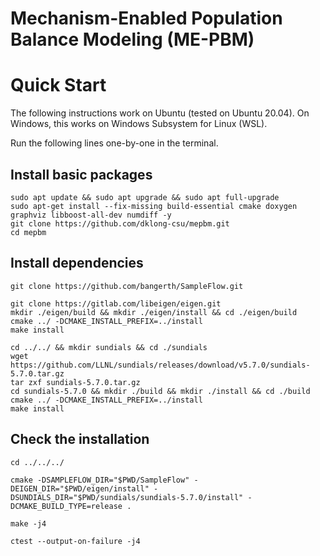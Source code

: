 Mechanism-Enabled Population Balance Modeling (ME-PBM)
======================================================

# Quick Start
The following instructions work on Ubuntu (tested on Ubuntu 20.04). On Windows, this works on Windows Subsystem for Linux (WSL).

Run the following lines one-by-one in the terminal.

## Install basic packages
```
sudo apt update && sudo apt upgrade && sudo apt full-upgrade
sudo apt-get install --fix-missing build-essential cmake doxygen graphviz libboost-all-dev numdiff -y
git clone https://github.com/dklong-csu/mepbm.git
cd mepbm
```
## Install dependencies
```
git clone https://github.com/bangerth/SampleFlow.git

git clone https://gitlab.com/libeigen/eigen.git
mkdir ./eigen/build && mkdir ./eigen/install && cd ./eigen/build
cmake ../ -DCMAKE_INSTALL_PREFIX=../install
make install

cd ../../ && mkdir sundials && cd ./sundials
wget https://github.com/LLNL/sundials/releases/download/v5.7.0/sundials-5.7.0.tar.gz
tar zxf sundials-5.7.0.tar.gz
cd sundials-5.7.0 && mkdir ./build && mkdir ./install && cd ./build
cmake ../ -DCMAKE_INSTALL_PREFIX=../install
make install
```

## Check the installation
```
cd ../../../

cmake -DSAMPLEFLOW_DIR="$PWD/SampleFlow" -DEIGEN_DIR="$PWD/eigen/install" -DSUNDIALS_DIR="$PWD/sundials/sundials-5.7.0/install" -DCMAKE_BUILD_TYPE=release .

make -j4

ctest --output-on-failure -j4
```
